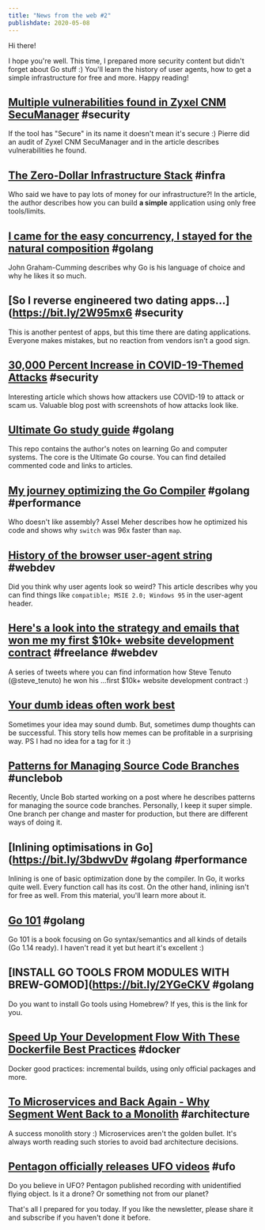 ```yaml
---
title: "News from the web #2"
publishdate: 2020-05-08
---
```


Hi there!

I hope you're well. This time, I prepared more security content but didn't forget about Go stuff :) You'll learn the history of user agents, how to get a simple infrastructure for free and more. Happy reading!

## [Multiple vulnerabilities found in Zyxel CNM SecuManager](https://bit.ly/35Ev6EM) #security

If the tool has "Secure" in its name it doesn't mean it's secure :) Pierre did an audit of Zyxel CNM SecuManager and in the article describes vulnerabilities he found.

## [The Zero-Dollar Infrastructure Stack](https://bit.ly/3b6Fd6l) #infra

Who said we have to pay lots of money for our infrastructure?! In the article, the author describes how you can build **a simple** application using only free tools/limits.

## [I came for the easy concurrency, I stayed for the natural composition](https://bit.ly/2zgCcmY) #golang

John Graham-Cumming describes why Go is his language of choice and why he likes it so much.

## [So I reverse engineered two dating apps...](https://bit.ly/2W95mx6 #security

This is another pentest of apps, but this time there are dating applications. Everyone makes mistakes, but no reaction from vendors isn't a good sign.

## [30,000 Percent Increase in COVID-19-Themed Attacks](https://bit.ly/2WaC5lT) #security

Interesting article which shows how attackers use COVID-19 to attack or scam us. Valuable blog post with screenshots of how attacks look like.

## [Ultimate Go study guide](https://bit.ly/2A1ikEA) #golang

This repo contains the author's notes on learning Go and computer systems. The core is the Ultimate Go course. You can find detailed commented code and links to articles.

## [My journey optimizing the Go Compiler](https://bit.ly/3dlVohN) #golang #performance

Who doesn't like assembly? Assel Meher describes how he optimized his code and shows why `switch` was 96x faster than `map`.

## [History of the browser user-agent string](https://bit.ly/2WsnQHO) #webdev

Did you think why user agents look so weird? This article describes why you can find things like `compatible; MSIE 2.0; Windows 95` in the user-agent header.

## [Here's a look into the strategy and emails that won me my first $10k+ website development contract](https://bit.ly/2zfkPmo) #freelance #webdev

A series of tweets where you can find information how Steve Tenuto (@steve_tenuto) he won his ...first $10k+ website development contract :)

## [Your dumb ideas often work best](https://bit.ly/2WxJlHw)

Sometimes your idea may sound dumb. But, sometimes dump thoughts can be successful. This story tells how memes can be profitable in a surprising way. PS I had no idea for a tag for it :)

## [Patterns for Managing Source Code Branches](https://bit.ly/35Dkoyp) #unclebob

Recently, Uncle Bob started working on a post where he describes patterns for managing the source code branches. Personally, I keep it super simple. One branch per change and master for production, but there are different ways of doing it.

## [Inlining optimisations in Go](https://bit.ly/3bdwvDv #golang #performance

Inlining is one of basic optimization done by the compiler. In Go, it works quite well. Every function call has its cost. On the other hand, inlining isn't for free as well. From this material, you'll learn more about it.

## [Go 101](https://bit.ly/2SKWvzA) #golang

Go 101 is a book focusing on Go syntax/semantics and all kinds of details (Go 1.14 ready). I haven't read it yet but heart it's excellent :) 

## [INSTALL GO TOOLS FROM MODULES WITH BREW-GOMOD](https://bit.ly/2YGeCKV #golang

Do you want to install Go tools using Homebrew? If yes, this is the link for you.

## [Speed Up Your Development Flow With These Dockerfile Best Practices](https://dockr.ly/2WxQ1Fv) #docker

Docker good practices: incremental builds, using only official packages and more.

## [To Microservices and Back Again - Why Segment Went Back to a Monolith](https://bit.ly/2L9W2Tz) #architecture

A success monolith story :) Microservices aren't the golden bullet. It's always worth reading such stories to avoid bad architecture decisions.

## [Pentagon officially releases UFO videos](https://cnn.it/35fGK8R) #ufo

Do you believe in UFO? Pentagon published recording with unidentified flying object. Is it a drone? Or something not from our planet?

That's all I prepared for you today. If you like the newsletter, please share it and subscribe if you haven't done it before.
